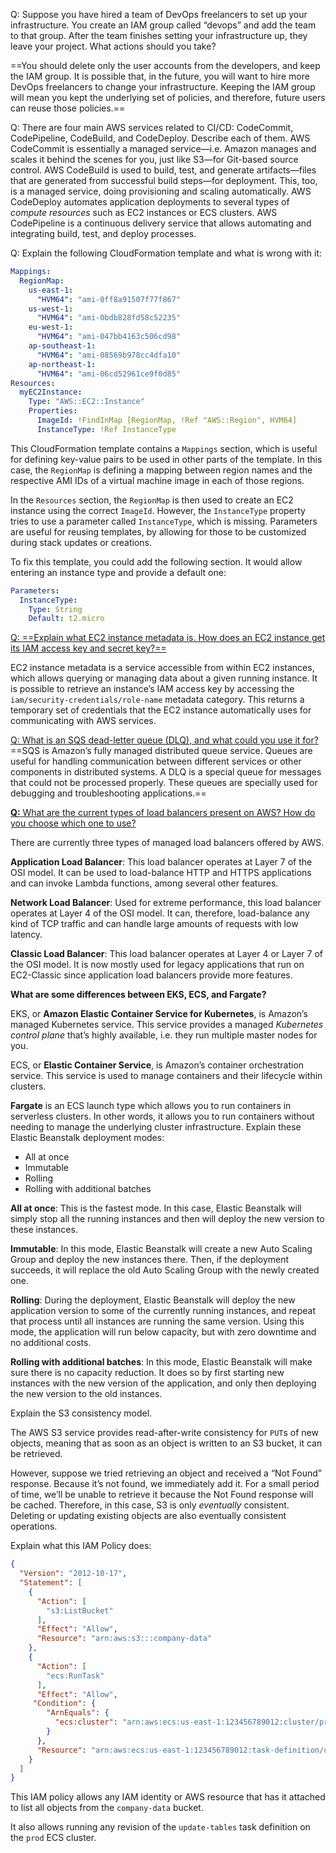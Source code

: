 Q: Suppose you have hired a team of DevOps freelancers to set up your infrastructure. You create an IAM group called “devops” and add the team to that group. After the team finishes setting your infrastructure up, they leave your project. What actions should you take?

==You should delete only the user accounts from the developers, and keep the IAM group. It is possible that, in the future, you will want to hire more DevOps freelancers to change your infrastructure. Keeping the IAM group will mean you kept the underlying set of policies, and therefore, future users can reuse those policies.==

Q: There are four main AWS services related to CI/CD: CodeCommit, CodePipeline, CodeBuild, and CodeDeploy. Describe each of them. 
AWS CodeCommit is essentially a managed service—i.e. Amazon manages and scales it behind the scenes for you, just like S3—for Git-based source control.
AWS CodeBuild is used to build, test, and generate artifacts—files that are generated from successful build steps—for deployment. This, too, is a managed service, doing provisioning and scaling automatically.
AWS CodeDeploy automates application deployments to several types of *compute resources* such as EC2 instances or ECS clusters.
AWS CodePipeline is a continuous delivery service that allows automating and integrating build, test, and deploy processes.

Q: Explain the following CloudFormation template and what is wrong with it:

```yaml
Mappings: 
  RegionMap: 
    us-east-1: 
      "HVM64": "ami-0ff8a91507f77f867"
    us-west-1: 
      "HVM64": "ami-0bdb828fd58c52235"
    eu-west-1: 
      "HVM64": "ami-047bb4163c506cd98"
    ap-southeast-1: 
      "HVM64": "ami-08569b978cc4dfa10"
    ap-northeast-1: 
      "HVM64": "ami-06cd52961ce9f0d85"
Resources: 
  myEC2Instance: 
    Type: "AWS::EC2::Instance"
    Properties: 
      ImageId: !FindInMap [RegionMap, !Ref "AWS::Region", HVM64]
      InstanceType: !Ref InstanceType
```

This CloudFormation template contains a `Mappings` section, which is useful for defining key-value pairs to be used in other parts of the template. In this case, the `RegionMap` is defining a mapping between region names and the respective AMI IDs of a virtual machine image in each of those regions.

In the `Resources` section, the `RegionMap` is then used to create an EC2 instance using the correct `ImageId`. However, the `InstanceType` property tries to use a parameter called `InstanceType`, which is missing. Parameters are useful for reusing templates, by allowing for those to be customized during stack updates or creations.

To fix this template, you could add the following section. It would allow entering an instance type and provide a default one:

```yaml
Parameters: 
  InstanceType: 
    Type: String
    Default: t2.micro
```

<u>Q: ==Explain what EC2 instance metadata is. How does an EC2 instance get its IAM access key and secret key?==</u>

EC2 instance metadata is a service accessible from within EC2 instances, which allows querying or managing data about a given running instance.
It is possible to retrieve an instance’s IAM access key by accessing the `iam/security-credentials/role-name` metadata category. This returns a temporary set of credentials that the EC2 instance automatically uses for communicating with AWS services.

<u>Q: What is an SQS dead-letter queue (DLQ), and what could you use it for?</u>
==SQS is Amazon’s fully managed distributed queue service. Queues are useful for handling communication between different services or other components in distributed systems.
A DLQ is a special queue for messages that could not be processed properly. These queues are specially used for debugging and troubleshooting applications.==

<u>**Q:** What are the current types of load balancers present on AWS? How do you choose which one to use?</u>

There are currently three types of managed load balancers offered by AWS.

**Application Load Balancer**: This load balancer operates at Layer 7 of the OSI model. It can be used to load-balance HTTP and HTTPS applications and can invoke Lambda functions, among several other features.

**Network Load Balancer**: Used for extreme performance, this load balancer operates at Layer 4 of the OSI model. It can, therefore, load-balance any kind of TCP traffic and can handle large amounts of requests with low latency.

**Classic Load Balancer**: This load balancer operates at Layer 4 or Layer 7 of the OSI model. It is now mostly used for legacy applications that run on EC2-Classic since application load balancers provide more features.

**What are some differences between EKS, ECS, and Fargate?**

EKS, or **Amazon Elastic Container Service for Kubernetes**, is Amazon’s managed Kubernetes service. This service provides a managed *Kubernetes control plane* that’s highly available, i.e. they run multiple master nodes for you.

ECS, or **Elastic Container Service**, is Amazon’s container orchestration service. This service is used to manage containers and their lifecycle within clusters.

**Fargate** is an ECS launch type which allows you to run containers in serverless clusters. In other words, it allows you to run containers without needing to manage the underlying cluster infrastructure.
Explain these Elastic Beanstalk deployment modes:

- All at once
- Immutable
- Rolling
- Rolling with additional batches

**All at once**: This is the fastest mode. In this case, Elastic Beanstalk will simply stop all the running instances and then will deploy the new version to these instances.

**Immutable**: In this mode, Elastic Beanstalk will create a new Auto Scaling Group and deploy the new instances there. Then, if the deployment succeeds, it will replace the old Auto Scaling Group with the newly created one.

**Rolling**: During the deployment, Elastic Beanstalk will deploy the new application version to some of the currently running instances, and repeat that process until all instances are running the same version. Using this mode, the application will run below capacity, but with zero downtime and no additional costs.

**Rolling with additional batches**: In this mode, Elastic Beanstalk will make sure there is no capacity reduction. It does so by first starting new instances with the new version of the application, and only then deploying the new version to the old instances.

Explain the S3 consistency model.

The AWS S3 service provides read-after-write consistency for `PUT`s of new objects, meaning that as soon as an object is written to an S3 bucket, it can be retrieved.

However, suppose we tried retrieving an object and received a “Not Found” response. Because it’s not found, we immediately add it. For a small period of time, we’ll be unable to retrieve it because the Not Found response will be cached. Therefore, in this case, S3 is only *eventually* consistent. Deleting or updating existing objects are also eventually consistent operations.

Explain what this IAM Policy does:

```json
{
  "Version": "2012-10-17",
  "Statement": [
    {
      "Action": [
        "s3:ListBucket"
      ],
      "Effect": "Allow",
      "Resource": "arn:aws:s3:::company-data"
    },
    {
      "Action": [
        "ecs:RunTask"
      ],
      "Effect": "Allow",
     "Condition": {
        "ArnEquals": {
          "ecs:cluster": "arn:aws:ecs:us-east-1:123456789012:cluster/prod"
        }
      },
      "Resource": "arn:aws:ecs:us-east-1:123456789012:task-definition/update-tables:*"
    }
  ]
}
```

This IAM policy allows any IAM identity or AWS resource that has it attached to list all objects from the `company-data` bucket.

It also allows running any revision of the `update-tables` task definition on the `prod` ECS cluster.